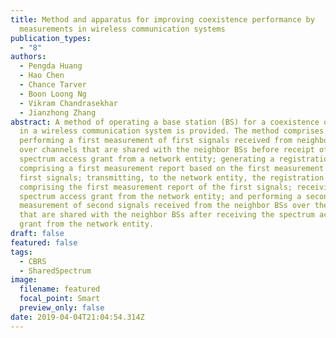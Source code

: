 ```yaml
---
title: Method and apparatus for improving coexistence performance by
  measurements in wireless communication systems
publication_types:
  - "8"
authors:
  - Pengda Huang
  - Hao Chen
  - Chance Tarver
  - Boon Loong Ng
  - Vikram Chandrasekhar
  - Jianzhong Zhang
abstract: A method of operating a base station (BS) for a coexistence operation
  in a wireless communication system is provided. The method comprises
  performing a first measurement of first signals received from neighbor BSs
  over channels that are shared with the neighbor BSs before receipt of a
  spectrum access grant from a network entity; generating a registration request
  comprising a first measurement report based on the first measurement of the
  first signals; transmitting, to the network entity, the registration request
  comprising the first measurement report of the first signals; receiving the
  spectrum access grant from the network entity; and performing a second
  measurement of second signals received from the neighbor BSs over the channels
  that are shared with the neighbor BSs after receiving the spectrum access
  grant from the network entity.
draft: false
featured: false
tags:
  - CBRS
  - SharedSpectrum
image:
  filename: featured
  focal_point: Smart
  preview_only: false
date: 2019-04-04T21:04:54.314Z
---
```

